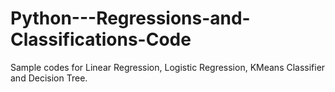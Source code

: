 # Python---Regressions-and-Classifications-Code
Sample codes for Linear Regression, Logistic Regression, KMeans Classifier and Decision Tree.
